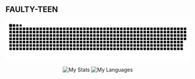 ## FAULTY-TEEN

![Activity Snake](https://github.com/faulty-teen/faulty-teen/blob/main/snake.svg)

<div align="center">
  <img src="https://github-readme-stats.vercel.app/api/?username=faulty-teen&count_private=true&theme=tokyonight&showicons=true" alt="My Stats" width="48%">
  <img src="https://github-readme-stats.vercel.app/api/top-langs/?username=faulty-teen&langs_count=5&theme=tokyonight" alt="My Languages" width="48%">
</div>

